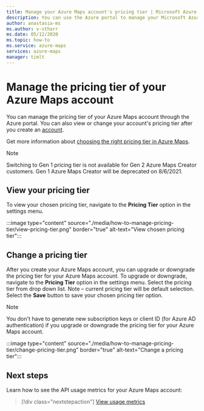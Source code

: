 ```yaml
---
title: Manage your Azure Maps account's pricing tier | Microsoft Azure Maps 
description: You can use the Azure portal to manage your Microsoft Azure Maps account and its pricing tier.
author: anastasia-ms
ms.author: v-stharr
ms.date: 05/12/2020
ms.topic: how-to
ms.service: azure-maps
services: azure-maps
manager: timlt
---
```


# Manage the pricing tier of your Azure Maps account

You can manage the pricing tier of your Azure Maps account through the Azure portal. You can also view or change your account's pricing tier after you create an [account](https://azure.microsoft.com/free/?WT.mc_id=A261C142F).

Get more information about [choosing the right pricing tier in Azure Maps](./choose-pricing-tier.md).

>[!NOTE]
>Switching to Gen 1 pricing tier is not available for Gen 2 Azure Maps Creator customers.  Gen 1 Azure Maps Creator will be deprecated on 8/6/2021.

## View your pricing tier

To view your chosen pricing tier, navigate to the **Pricing Tier** option in the settings menu.

:::image type="content" source="./media/how-to-manage-pricing-tier/view-pricing-tier.png" border="true" alt-text="View chosen pricing tier":::

## Change a pricing tier

After you create your Azure Maps account, you can upgrade or downgrade the pricing tier for your Azure Maps account. To upgrade or downgrade, navigate to the **Pricing Tier** option in the settings menu. Select the pricing tier from drop down list.  Note – current pricing tier will be default selection.  Select the **Save** button to save your chosen pricing tier option.

> [!NOTE]
> You don't have to generate new subscription keys or client ID (for Azure AD authentication) if you upgrade or downgrade the pricing tier for your Azure Maps account.


:::image type="content" source="./media/how-to-manage-pricing-tier/change-pricing-tier.png" border="true" alt-text="Change a pricing tier":::



## Next steps

Learn how to see the API usage metrics for your Azure Maps account:

> [!div class="nextstepaction"]	
> [View usage metrics](./how-to-view-api-usage.md)